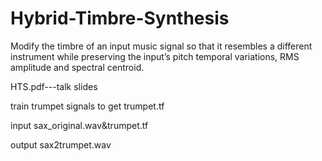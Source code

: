 # Hybrid-Timbre-Synthesis
Modify the timbre of an input music signal so that it resembles a different instrument while preserving the input’s pitch temporal variations, RMS amplitude and spectral centroid.

HTS.pdf---talk slides

train trumpet signals to get trumpet.tf

input sax_original.wav&trumpet.tf

output sax2trumpet.wav
